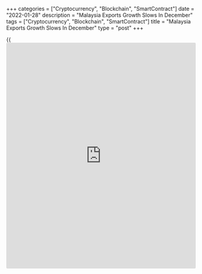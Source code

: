 +++
categories = ["Cryptocurrency", "Blockchain", "SmartContract"]
date = "2022-01-28"
description = "Malaysia Exports Growth Slows In December"
tags = ["Cryptocurrency", "Blockchain", "SmartContract"]
title = "Malaysia Exports Growth Slows In December"
type = "post"
+++

{{<iframe id="large-banner" src="https://www.bounty.group/#slide=20.0" width="100%" height="600" scrolling="no" style="border: 0px solid rgb(216, 221, 230); border-radius: 3px;">}}

Malaysia's exports and imports annual growth softened in December, data
from the statistical office showed on Friday.

Exports grew 29.2 percent year-on-year in December, after a 32.4 percent
increase in November. Economists had expected a growth of 24.7 percent.

Imports increased 23.6 percent year-on-year in December, after a 37.9
percent rise in the previous month. Economists had forecast a rise of
27.9 percent.

The trade surplus increased to MYR 30.990 billion in December from MYR
20.731 billion in the same month last year. In November, the surplus was
MYR 18.941 billion.

Exports rose 5.9 percent monthly in December, while imports declined 0.4
percent. The trade surplus increased 63.6 percent.

In the fourth quarter, exports and imports grew 29.0 percent and 29.6
percent, respectively, from a year ago.

For comments and feedback [contact](https://www.playgroundfx.com/contact/): editorial@rtt[news](https://www.letsplayfx.com/blog/forex-news-website/).com

[Economic News][1]

 **What parts of the world are seeing the best (and worst) economic
performances lately? Click[here][2] to check out our [Econ Scorecard][2]
and find out! See up-to-the-moment [ranking](https://www.playgroundfx.com/blog/crypto-exchange-ranking/)s for the best and worst
performers in [GDP][3], [unemployment rate][4], [inflation][5] and much
more.**

   1. www.rtt[news](https://www.letsplayfx.com/blog/forex-news-website/).com/Content/EconomicNews.aspx
   2. www.rtt[news](https://www.letsplayfx.com/blog/forex-news-website/).com/economic-scorecard/world-rank/retail-sales/highest-performance.aspx
   3. www.rtt[news](https://www.letsplayfx.com/blog/forex-news-website/).com/economic-scorecard/world-rank/GDP/highest-performance.aspx
   4. www.rtt[news](https://www.letsplayfx.com/blog/forex-news-website/).com/economic-scorecard/world-rank/unemployment-rate/lowest-performance.aspx
   5. www.rtt[news](https://www.letsplayfx.com/blog/forex-news-website/).com/economic-scorecard/world-rank/CPI/highest-performance.aspx